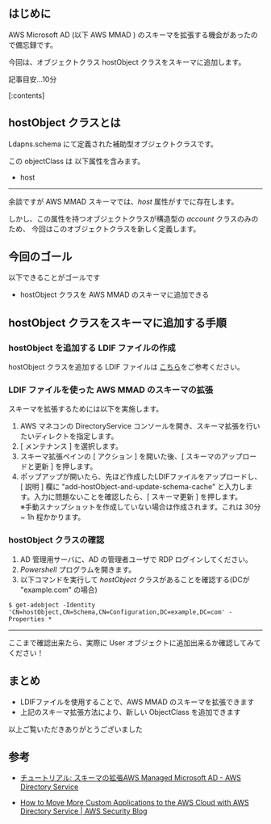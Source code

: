 ## はじめに

AWS Microsoft AD (以下 AWS MMAD ) のスキーマを拡張する機会があったので備忘録です。

今回は、オブジェクトクラス hostObject クラスをスキーマに追加します。

記事目安...10分

[:contents]

## hostObject クラスとは

Ldapns.schema にて定義された補助型オブジェクトクラスです。

この objectClass は 以下属性を含みます。

* host

---

余談ですが AWS MMAD スキーマでは、*host* 属性がすでに存在します。

しかし、この属性を持つオブジェクトクラスが構造型の *account* クラスのみのため、
今回はこのオブジェクトクラスを新しく定義します。

## 今回のゴール
以下できることがゴールです

* hostObject クラスを AWS MMAD のスキーマに追加できる

## hostObject クラスをスキーマに追加する手順

### hostObject を追加する LDIF ファイルの作成
hostObject クラスを追加する LDIF ファイルは [こちら](https://github.com/sugaya0204/blog/blob/Public/AWS/DirectoryService/mmad-hostObject/add-hostObject-and-update-schema-cache.ldif)をご参考ください。

### LDIF ファイルを使った AWS MMAD のスキーマの拡張

スキーマを拡張するためには以下を実施します。

1. AWS マネコンの DirectoryService コンソールを開き、スキーマ拡張を行いたいディレクトを指定します。
1. [ メンテナンス ] を選択します。
1. スキーマ拡張ペインの [ アクション ] を開いた後、[ スキーマのアップロードと更新 ] を押します。
1. ポップアップが開いたら、先ほど作成したLDIFファイルをアップロードし、[ 説明 ] 欄に "add-hostObject-and-update-schema-cache" と入力します。入力に問題ないことを確認したら、[ スキーマ更新 ] を押します。  
※手動スナップショットを作成していない場合は作成されます。これは 30分 ~ 1h 程かかります。

### hostObject クラスの確認

1. AD 管理用サーバに、AD の管理者ユーザで RDP ログインしてください。
1. *Powershell* プログラムを開きます。
1. 以下コマンドを実行して *hostObject* クラスがあることを確認する(DCが "example.com" の場合)
```
$ get-adobject -Identity 'CN=hostObject,CN=Schema,CN=Configuration,DC=example,DC=com' -Properties *
```

---

ここまで確認出来たら、実際に User オブジェクトに追加出来るか確認してみてください！

## まとめ

* LDIFファイルを使用することで、AWS MMAD のスキーマを拡張できます
* 上記のスキーマ拡張方法により、新しい ObjectClass を追加できます

以上ご覧いただきありがとうございました

## 参考

* [チュートリアル: スキーマの拡張AWS Managed Microsoft AD \- AWS Directory Service](https://docs.aws.amazon.com/ja_jp/directoryservice/latest/admin-guide/ms_ad_tutorial_extend_schema.html)

* [How to Move More Custom Applications to the AWS Cloud with AWS Directory Service \| AWS Security Blog](https://aws.amazon.com/jp/blogs/security/how-to-add-more-application-support-to-your-microsoft-ad-directory-by-extending-the-schema/)
